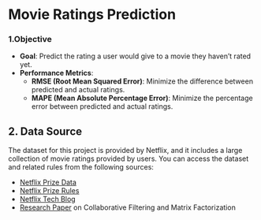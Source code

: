 # Movie Ratings Prediction

### 1.Objective

- **Goal**: Predict the rating a user would give to a movie they haven’t rated yet.
- **Performance Metrics**:
  - **RMSE (Root Mean Squared Error)**: Minimize the difference between predicted and actual ratings.
  - **MAPE (Mean Absolute Percentage Error)**: Minimize the percentage error between predicted and actual ratings.

## 2. Data Source

The dataset for this project is provided by Netflix, and it includes a large collection of movie ratings provided by users. You can access the dataset and related rules from the following sources:

- [Netflix Prize Data](https://www.kaggle.com/netflix-inc/netflix-prize-data)
- [Netflix Prize Rules](https://www.netflixprize.com/rules.html)
- [Netflix Tech Blog](https://medium.com/netflix-techblog/netflix-recommendations-beyond-the-5-stars-part-1-55838468f429)
- [Research Paper](http://courses.ischool.berkeley.edu/i290-dm/s11/SECURE/a1-koren.pdf) on Collaborative Filtering and Matrix Factorization


